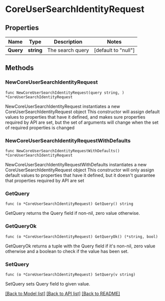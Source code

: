 # CoreUserSearchIdentityRequest

## Properties

Name | Type | Description | Notes
------------ | ------------- | ------------- | -------------
**Query** | **string** | The search query | [default to "null"]

## Methods

### NewCoreUserSearchIdentityRequest

`func NewCoreUserSearchIdentityRequest(query string, ) *CoreUserSearchIdentityRequest`

NewCoreUserSearchIdentityRequest instantiates a new CoreUserSearchIdentityRequest object
This constructor will assign default values to properties that have it defined,
and makes sure properties required by API are set, but the set of arguments
will change when the set of required properties is changed

### NewCoreUserSearchIdentityRequestWithDefaults

`func NewCoreUserSearchIdentityRequestWithDefaults() *CoreUserSearchIdentityRequest`

NewCoreUserSearchIdentityRequestWithDefaults instantiates a new CoreUserSearchIdentityRequest object
This constructor will only assign default values to properties that have it defined,
but it doesn't guarantee that properties required by API are set

### GetQuery

`func (o *CoreUserSearchIdentityRequest) GetQuery() string`

GetQuery returns the Query field if non-nil, zero value otherwise.

### GetQueryOk

`func (o *CoreUserSearchIdentityRequest) GetQueryOk() (*string, bool)`

GetQueryOk returns a tuple with the Query field if it's non-nil, zero value otherwise
and a boolean to check if the value has been set.

### SetQuery

`func (o *CoreUserSearchIdentityRequest) SetQuery(v string)`

SetQuery sets Query field to given value.



[[Back to Model list]](../README.md#documentation-for-models) [[Back to API list]](../README.md#documentation-for-api-endpoints) [[Back to README]](../README.md)


